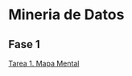 # Mineria de Datos

## Fase 1

[Tarea 1. Mapa Mental](https://github.com/lluviaeliiza/Mineria-de-Datos/blob/main/MapaMental1_1821636.pdf)
